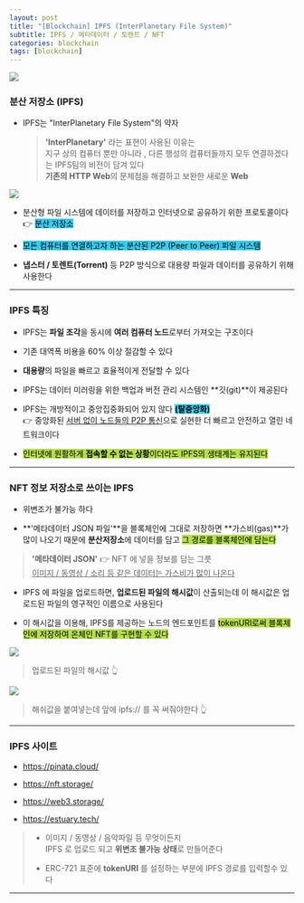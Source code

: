 ```yaml
---
layout: post
title: "[Blockchain] IPFS (InterPlanetary File System)"
subtitle: IPFS / 메타데이터 / 토렌트 / NFT
categories: blockchain
tags: [blockchain]
---
```


![](https://velog.velcdn.com/images/-__-/post/e44ab1f6-9037-44ed-b64a-56e574799838/image.png)

### 분산 저장소 (IPFS)

- IPFS는 "InterPlanetary File System"의 약자

  > **'InterPlanetary'** 라는 표현이 사용된 이유는<br>
  > 지구 상의 컴퓨터 뿐만 아니라 , 다른 행성의 컴퓨터들까지 모두 연결하겠다는 IPFS팀의 비전이 담겨 있다<br>
  > **기존의 HTTP Web**의 문제점을 해결하고 보완한 새로운 **Web**

![](https://velog.velcdn.com/images/-__-/post/58b07881-fbe9-449a-968f-e6a2fed1535b/image.png)

- 분산형 파일 시스템에 데이터를 저장하고 인터넷으로 공유하기 위한 프로토콜이다<br>
  👉 <span style="background-color:#34CDEF; color:#000;">분산 저장소</span>

- <span style="background-color:#34CDEF; color:#000;">모든 컴퓨터를 연결하고자 하는 분산된 P2P (Peer to Peer) 파일 시스템</span>

- **냅스터 / 토렌트(Torrent)** 등 P2P 방식으로 대용량 파일과 데이터를 공유하기 위해 사용한다

---

### IPFS 특징

- IPFS는 **파일 조각**을 동시에 **여러 컴퓨터 노드**로부터 가져오는 구조이다

- 기존 대역폭 비용을 60% 이상 절감할 수 있다

- **대용량**의 파일을 빠르고 효율적이게 전달할 수 있다

- IPFS는 데이터 미러링을 위한 백업과 버전 관리 시스템인 **깃(git)**이 제공된다

- IPFS는 개방적이고 중앙집중화되어 있지 않다 <span style="background-color:#34CDEF; color:#000;">**(탈중앙화)**</span><br>
  👉 중앙화된 <u>서버 없이 노드들의 P2P 통신</u>으로 실현한 더 빠르고 안전하고 열린 네트워크이다

- <span style="background-color:#B5E045; color:#000;">인터넷에 원활하게 **접속할 수 없는 상황**이더라도 IPFS의 생태계는 유지된다</span>

---

### NFT 정보 저장소로 쓰이는 IPFS

- 위변조가 불가능 하다

- **'메타데이터 JSON 파일'**을 블록체인에 그대로 저장하면 **가스비(gas)**가 많이 나오기 때문에 **분산저장소**에 데이터를 담고 <span style="background-color:#B5E045; color:#000;">그 경로를 블록체인에 담는다</span>

> **'메타데이터 JSON'** 👉 NFT 에 넣을 정보를 담는 그릇<br>
> <u>이미지 / 동영상 / 소리 등 같은 데이터는 가스비가 많이 나온다</u>

- IPFS 에 파일을 업로드하면, **업로드된 파일의 해시값**이 산출되는데
  이 해시값은 업로드된 파일의 영구적인 이름으로 사용된다

- 이 해시값을 이용해, IPFS를 제공하는 노드의 엔드포인트를 <span style="background-color:#B5E045; color:#000;">tokenURI로써 블록체인에 저장하여 온체인 NFT를 구현할 수 있다</span>

![](https://velog.velcdn.com/images/-__-/post/8934d2a4-e2fd-4810-8332-b18e75251161/image.png)

> 업로드된 파일의 해시값 👆

![](https://velog.velcdn.com/images/-__-/post/14b29e4d-5f55-49a3-a6bb-fff980001a73/image.png)

> 해쉬값을 붙여넣는데 앞에 ipfs:// 를 꼭 써줘야한다 👆

---

### IPFS 사이트

- <https://pinata.cloud/>

- <https://nft.storage/>

- <https://web3.storage/>

- <https://estuary.tech/>

> - 이미지 / 동영상 / 음악파일 등 무엇이든지<br>
>   IPFS 로 업로드 되고 **위변조 불가능 상태**로 만들어준다
>   <br>
>
> - ERC-721 표준에 **tokenURI** 를 설정하는 부분에 IPFS 경로를 입력할수 있다

---
